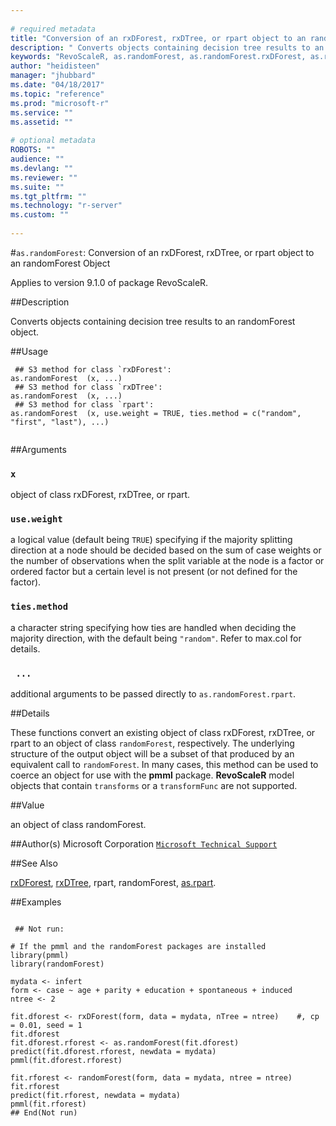 ```yaml
--- 
 
# required metadata 
title: "Conversion of an rxDForest, rxDTree, or rpart object to an randomForest Object" 
description: " Converts objects containing decision tree results to an randomForest object. " 
keywords: "RevoScaleR, as.randomForest, as.randomForest.rxDForest, as.randomForest.rxDTree, as.randomForest.rpart, category, models" 
author: "heidisteen" 
manager: "jhubbard" 
ms.date: "04/18/2017" 
ms.topic: "reference" 
ms.prod: "microsoft-r" 
ms.service: "" 
ms.assetid: "" 
 
# optional metadata 
ROBOTS: "" 
audience: "" 
ms.devlang: "" 
ms.reviewer: "" 
ms.suite: "" 
ms.tgt_pltfrm: "" 
ms.technology: "r-server" 
ms.custom: "" 
 
--- 
```

 
 
 
 
 
 #`as.randomForest`: Conversion of an rxDForest, rxDTree, or rpart object to an randomForest Object

 Applies to version 9.1.0 of package RevoScaleR.
 
 ##Description
 
Converts objects containing decision tree results to an randomForest object.
 
 
 ##Usage

```   
 ## S3 method for class `rxDForest':
as.randomForest  (x, ...)
 ## S3 method for class `rxDTree':
as.randomForest  (x, ...)
 ## S3 method for class `rpart':
as.randomForest  (x, use.weight = TRUE, ties.method = c("random", "first", "last"), ...)
 
```
 
 ##Arguments

   
    
 ### `x`
  object of class rxDForest, rxDTree, or rpart. 
  
    
 ### `use.weight`
  a logical value (default being `TRUE`) specifying if the majority splitting direction  at a node should be decided based on the sum of case weights or the number of observations when the split variable at the node is a factor or ordered factor  but a certain level is not present (or not defined for the factor). 
  
    
 ### `ties.method`
  a character string specifying how ties are handled when deciding the majority direction,  with the default being `"random"`. Refer to max.col for details. 
  
    
 ### ` ...`
 additional arguments to be passed directly to `as.randomForest.rpart`. 
  
 
 
 
 ##Details
 
These functions convert an existing object of class rxDForest, rxDTree, 
or rpart to an object of class `randomForest`, respectively.
The underlying structure of the output object will be a subset of 
that produced by an equivalent call to `randomForest`. 
In many cases, this method can be used to coerce an object for use with the **pmml** package.
**RevoScaleR** model objects that contain `transforms` or a `transformFunc` are not supported.
 
 
 
 ##Value
 
an object of class randomForest.
 
 
 ##Author(s)
 Microsoft Corporation [`Microsoft Technical Support`](https://go.microsoft.com/fwlink/?LinkID=698556&clcid=0x409)
 
 
 ##See Also
 
[rxDForest](../../scaler/packagehelp/rxdforest.md),
[rxDTree](../../scaler/packagehelp/rxdtree.md),
rpart,
randomForest,
[as.rpart](../../scaler/packagehelp/as.rpart.md).
   
 
 ##Examples

 ```
   
  ## Not run:
 
# If the pmml and the randomForest packages are installed 
library(pmml)
library(randomForest)

mydata <- infert
form <- case ~ age + parity + education + spontaneous + induced
ntree <- 2

fit.dforest <- rxDForest(form, data = mydata, nTree = ntree)    #, cp = 0.01, seed = 1
fit.dforest
fit.dforest.rforest <- as.randomForest(fit.dforest)
predict(fit.dforest.rforest, newdata = mydata)
pmml(fit.dforest.rforest)

fit.rforest <- randomForest(form, data = mydata, ntree = ntree)
fit.rforest
predict(fit.rforest, newdata = mydata)
pmml(fit.rforest)
 ## End(Not run) 
  
 
```
 
 
 
 
